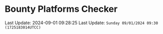 # Bounty Platforms Checker

Last Update: 2024-09-01 09:28:25
Last Update: `Sunday 09/01/2024 09:30 (1725183014UTCC)`
